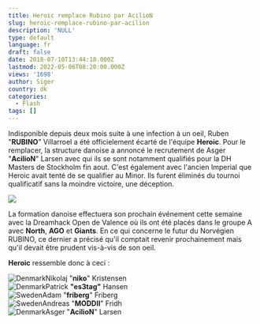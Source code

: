 ```yaml
---
title: Heroic remplace Rubino par AcilioN
slug: heroic-remplace-rubino-par-acilion
description: 'NULL'
type: default
language: fr
draft: false
date: 2018-07-10T13:44:18.000Z
lastmod: 2022-05-06T08:20:00.000Z
views: '1698'
author: Siger
country: dk
categories:
  - Flash
tags: []
---
```

Indisponible depuis deux mois suite à une infection à un oeil, Ruben "**RUBINO**" Villarroel a été officielement écarté de l'équipe **Heroic**. Pour le remplacer, la structure danoise a annoncé le recrutement de Asger "**AcilioN**" Larsen avec qui ils se sont notamment qualifiés pour la DH Masters de Stockholm fin aout. C'est également avec l'ancien Imperial que Heroic avait tenté de se qualifier au Minor. Ils furent éliminés du tournoi qualificatif sans la moindre victoire, une déception.

![](http://heroic.gg/wp-content/uploads/2018/07/heroic-acilion.jpg)

La formation danoise effectuera son prochain événement cette semaine avec la Dreamhack Open de Valence où ils ont été placés dans le groupe A avec **North**, **AGO** et **Giants**. En ce qui concerne le futur du Norvégien RUBINO, ce dernier a précisé qu'il comptait revenir prochainement mais qu'il devait être prudent vis-à-vis de son oeil.  
  
**Heroic** ressemble donc à ceci :

![Denmark](/images/countries/dk.svg)⁠Nikolaj "**niko**" Kristensen  
![Denmark](/images/countries/dk.svg)⁠Patrick **"es3tag"** Hansen  
![Sweden](/images/countries/se.svg)⁠Adam "**friberg**" Friberg  
![Sweden](/images/countries/se.svg)⁠Andreas "**MODDII**" Fridh  
![Denmark](/images/countries/dk.svg)⁠Asger "**AcilioN**" Larsen
